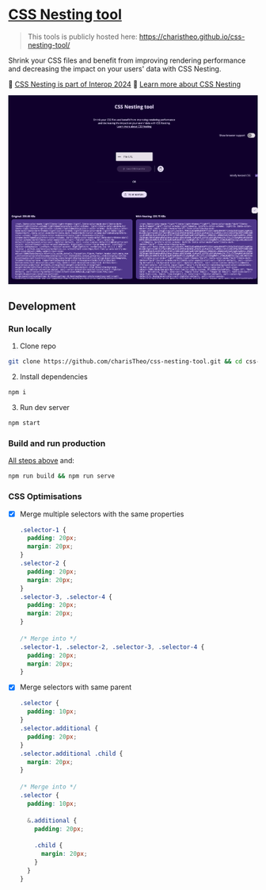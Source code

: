 # [CSS Nesting tool](https://charistheo.github.io/css-nesting-tool/)

> This tools is publicly hosted here: https://charistheo.github.io/css-nesting-tool/

Shrink your CSS files and benefit from improving rendering performance and decreasing the impact on your users' data with CSS Nesting.

🎉 [CSS Nesting is part of Interop 2024](https://github.com/web-platform-tests/interop/issues/420)
📖 [Learn more about CSS Nesting](https://developer.chrome.com/articles/css-nesting/)

![CSS nesting tool demo screenshot](./demo-screenshot.png)

## Development

### Run locally

1. Clone repo

```sh
git clone https://github.com/charisTheo/css-nesting-tool.git && cd css-nesting-tool
```

2. Install dependencies

```sh
npm i
```

3. Run dev server

```sh
npm start
```

### Build and run production

[All steps above](#run-locally) and:

```sh
npm run build && npm run serve
```

### CSS Optimisations

- [x] Merge multiple selectors with the same properties

    ```css
    .selector-1 {
      padding: 20px;
      margin: 20px;
    }
    .selector-2 {
      padding: 20px;
      margin: 20px;
    }
    .selector-3, .selector-4 {
      padding: 20px;
      margin: 20px;
    }

    /* Merge into */
    .selector-1, .selector-2, .selector-3, .selector-4 {
      padding: 20px;
      margin: 20px;
    }
    ```

- [x] Merge selectors with same parent

    ```css
    .selector {
      padding: 10px;
    }
    .selector.additional {
      padding: 20px;
    }
    .selector.additional .child {
      margin: 20px;
    }

    /* Merge into */
    .selector {
      padding: 10px;

      &.additional {
        padding: 20px;

        .child {
          margin: 20px;
        }
      }
    }
    ```
